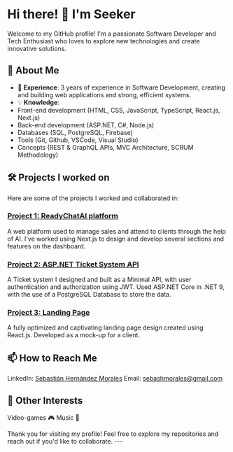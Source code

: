 # Hi there! 👋 I'm Seeker

Welcome to my GitHub profile!
I'm a passionate Software Developer and Tech Enthusiast who loves to explore new technologies and create innovative solutions.

## 🌟 About Me
- 🚀 **Experience**: 3 years of experience in Software Development, creating and building web applications and strong, efficient systems.
- 💡 **Knowledge**:
-   Front-end development (HTML, CSS, JavaScript, TypeScript, React.js, Next.js)
-   Back-end development (ASP.NET, C#, Node.js)
-   Databases (SQL, PostgreSQL, Firebase)
-   Tools (Git, Github, VSCode, Visual Studio)
-   Concepts (REST & GraphQL APIs, MVC Architecture, SCRUM Methodology)

## 🛠️ Projects I worked on
Here are some of the projects I worked and collaborated in:
### [Project 1: ReadyChatAI platform](https://www.readychatai.com/en)
A web platform used to manage sales and attend to clients through the help of AI.
I've worked using Next.js to design and develop several sections and features on the dashboard.
### [Project 2: ASP.NET Ticket System API](https://github.com/Seeker4264/SupportTicketAPI/)
A Ticket system I designed and built as a Minimal API, with user authentication and authorization using JWT.
Used ASP.NET Core in .NET 9, with the use of a PostgreSQL Database to store the data.
### [Project 3: Landing Page](https://sh-company-finance.vercel.app/)
A fully optimized and captivating landing page design created using React.js.
Developed as a mock-up for a client.

## 📫 How to Reach Me
LinkedIn: [Sebastián Hernández Morales](https://www.linkedin.com/in/sebastian-hernandez-morales/)
Email: sebashmorales@gmail.com

## 🌱 Other Interests
Video-games 🎮
Music 🎵

Thank you for visiting my profile! Feel free to explore my repositories and reach out if you'd like to collaborate. ---
